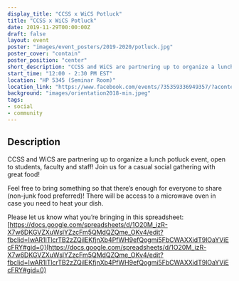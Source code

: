 ```yaml
---
display_title: "CCSS x WiCS Potluck"
title: "CCSS x WiCS Potluck"
date: 2019-11-29T00:00:00Z
draft: false
layout: event
poster: "images/event_posters/2019-2020/potluck.jpg"
poster_cover: "contain"
poster_position: "center"
short_description: "CCSS and WiCS are partnering up to organize a lunch potluck event!"
start_time: "12:00 - 2:30 PM EST"
location: "HP 5345 (Seminar Room)"
location_link: "https://www.facebook.com/events/735359336949357/?acontext=%7B%22event_action_history%22%3A[%7B%22surface%22%3A%22page%22%7D]%7D"
background: "images/orientation2018-min.jpeg"
tags:
- social
- community
---
```


## Description

CCSS and WiCS are partnering up to organize a lunch potluck event, open to students, faculty and staff! Join us for a casual social gathering with great food!

Feel free to bring something so that there’s enough for everyone to share (non-junk food preferred)! There will be access to a microwave oven in case you need to heat your dish.

Please let us know what you’re bringing in this spreadsheet: [https://docs.google.com/spreadsheets/d/1O20M_izR-X7w6DKGVZXuWslYZzcFm5QMdQZQme_OKv4/edit?fbclid=IwAR1lTlcrTB2zZQilEKfjnXb4PfWH9efQogmi5FbCWAXXidT9lOaYViEcFRY#gid=0](https://docs.google.com/spreadsheets/d/1O20M_izR-X7w6DKGVZXuWslYZzcFm5QMdQZQme_OKv4/edit?fbclid=IwAR1lTlcrTB2zZQilEKfjnXb4PfWH9efQogmi5FbCWAXXidT9lOaYViEcFRY#gid=0)